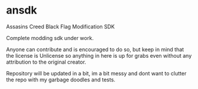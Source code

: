 # ansdk
Assasins Creed Black Flag Modification SDK 

Complete modding sdk under work.

Anyone can contribute and is encouraged to do so, but keep in mind that the license is Unlicense so anything in here is up for grabs even without any attribution to the original creator.

Repository will be updated in a bit, im a bit messy and dont want to clutter the repo with my garbage doodles and tests.
